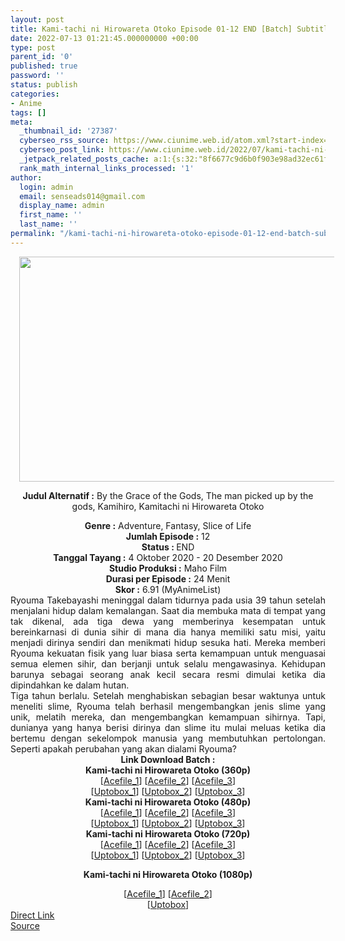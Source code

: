 ```yaml
---
layout: post
title: Kami-tachi ni Hirowareta Otoko Episode 01-12 END [Batch] Subtitle Indonesia
date: 2022-07-13 01:21:45.000000000 +00:00
type: post
parent_id: '0'
published: true
password: ''
status: publish
categories:
- Anime
tags: []
meta:
  _thumbnail_id: '27387'
  cyberseo_rss_source: https://www.ciunime.web.id/atom.xml?start-index=1
  cyberseo_post_link: https://www.ciunime.web.id/2022/07/kami-tachi-ni-hirowareta-otoko-episode.html
  _jetpack_related_posts_cache: a:1:{s:32:"8f6677c9d6b0f903e98ad32ec61f8deb";a:2:{s:7:"expires";i:1657723281;s:7:"payload";a:3:{i:0;a:1:{s:2:"id";i:26087;}i:1;a:1:{s:2:"id";i:26997;}i:2;a:1:{s:2:"id";i:26910;}}}}
  rank_math_internal_links_processed: '1'
author:
  login: admin
  email: senseads014@gmail.com
  display_name: admin
  first_name: ''
  last_name: ''
permalink: "/kami-tachi-ni-hirowareta-otoko-episode-01-12-end-batch-subtitle-indonesia/"
---
```

<div style="text-align: center;">
<div style="text-align: left;">
<div class="separator" style="clear: both; text-align: center;"></div>
</div>
<div class="separator" style="clear: both; text-align: center;"><a href="https://1.bp.blogspot.com/-vJoikwJ5Ozg/X3qWMU4iHYI/AAAAAAAAeU4/Wd0IwUrq9rg-GDcw9evDHNAtJpGNHwrywCLcBGAsYHQ/s1280/Kami-tachi%2Bni%2BHirowareta%2BOtoko.jpg" style="margin-left: 1em; margin-right: 1em;"><img border="0" data-original-height="720" data-original-width="1280" height="360" src="{{ site.baseurl }}/assets/2022/07/Kami-tachi%2Bni%2BHirowareta%2BOtoko.jpg" width="640" /></a></div>
<p><b>Judul</b><b><b> Alternatif</b> :</b> By the Grace of the Gods,&nbsp;The man picked up by the gods, Kamihiro, Kamitachi ni Hirowareta Otoko</div>
<div style="text-align: center;"><b><b>Genre :</b></b> Adventure, Fantasy,&nbsp;Slice of Life</div>
<div style="text-align: center;"><b>Jumlah Episode :</b> 12<br /><b>Status : </b>END<br /><b>Tanggal Tayang :</b> 4 Oktober 2020&nbsp;- 20 Desember 2020<br /><b>Studio Produksi :</b> Maho Film<br /><b>Durasi per Episode :</b> 24 Menit</div>
<div style="text-align: center;"><b>Skor :</b> 6.91 (MyAnimeList)</div>
<div style="text-align: center;"></div>
<div style="text-align: justify;">
<div>Ryouma Takebayashi meninggal dalam tidurnya pada usia 39 tahun setelah menjalani hidup dalam kemalangan. Saat dia membuka mata di tempat yang tak dikenal, ada tiga dewa yang memberinya kesempatan untuk bereinkarnasi di dunia sihir di mana dia hanya memiliki satu misi, yaitu menjadi dirinya sendiri dan menikmati hidup sesuka hati. Mereka memberi Ryouma kekuatan fisik yang luar biasa serta kemampuan untuk menguasai semua elemen sihir, dan berjanji untuk selalu mengawasinya. Kehidupan barunya sebagai seorang anak kecil secara resmi dimulai ketika dia dipindahkan ke dalam hutan.</div>
<div></div>
<div>Tiga tahun berlalu. Setelah menghabiskan sebagian besar waktunya untuk meneliti slime, Ryouma telah berhasil mengembangkan jenis slime yang unik, melatih mereka, dan mengembangkan kemampuan sihirnya. Tapi, dunianya yang hanya berisi dirinya dan slime itu mulai meluas ketika dia bertemu dengan sekelompok manusia yang membutuhkan pertolongan. Seperti apakah perubahan yang akan dialami Ryouma?</div>
</div>
<div style="text-align: justify;"></div>
<div style="text-align: justify;"></div>
<div style="text-align: center;">
<div><b>Link Download Batch :</b></div>
<div>
<div><b>Kami-tachi ni Hirowareta Otoko&nbsp;(360p)</b></div>
</div>
<div>[<a href="https://acefile.co/f/33836651/kusonime-bocah-dan-slime-360p-rar" target="_blank" rel="noopener">Acefile_1</a>] [<a href="https://acefile.co/f/70928480/wibudesu-pria-yang-dijemput-oleh-para-dewa-360p-rar" target="_blank" rel="noopener">Acefile_2</a>] [<a href="https://acefile.co/f/34031689/batchindo_kamihiro_360p-rar" target="_blank" rel="noopener">Acefile_3</a>]</div>
<div>[<a href="https://uptobox.com/jqpfxmaf1u7i" target="_blank" rel="noopener">Uptobox_1</a>] [<a href="https://uptobox.com/w3g44gcoqdie" target="_blank" rel="noopener">Uptobox_2</a>] [<a href="https://uptobox.com/y87mlq5y23ws" target="_blank" rel="noopener">Uptobox_3</a>]</div>
<div></div>
<div><b>Kami-tachi ni Hirowareta Otoko&nbsp;(480p)</b>
<div>[<a href="https://acefile.co/f/33836653/kusonime-bocah-dan-slime-480p-rar" target="_blank" rel="noopener">Acefile_1</a>] [<a href="https://acefile.co/f/70928483/wibudesu-pria-yang-dijemput-oleh-para-dewa-480p-rar" target="_blank" rel="noopener">Acefile_2</a>] [<a href="https://acefile.co/f/34031692/batchindo_kamihiro_480p-rar" target="_blank" rel="noopener">Acefile_3</a>]</div>
<div>[<a href="https://uptobox.com/mph2b7on1ltb" target="_blank" rel="noopener">Uptobox_1</a>] [<a href="https://uptobox.com/kf2oa7pjyizx" target="_blank" rel="noopener">Uptobox_2</a>] [<a href="https://uptobox.com/lip2whdegxue" target="_blank" rel="noopener">Uptobox_3</a>]</div>
</div>
<div></div>
<div><b>Kami-tachi ni Hirowareta Otoko&nbsp;(720p)</b>
<div>[<a href="https://acefile.co/f/33836658/kusonime-bocah-dan-slime-720p-rar" target="_blank" rel="noopener">Acefile_1</a>] [<a href="https://acefile.co/f/70928487/wibudesu-pria-yang-dijemput-oleh-para-dewa-720p-rar" target="_blank" rel="noopener">Acefile_2</a>] [<a href="https://acefile.co/f/34031693/batchindo_kamihiro_720p-rar" target="_blank" rel="noopener">Acefile_3</a>]</div>
<div>[<a href="https://uptobox.com/bkwny6bkpqep" target="_blank" rel="noopener">Uptobox_1</a>] [<a href="https://uptobox.com/wbqqjh5e9ull" target="_blank" rel="noopener">Uptobox_2</a>] [<a href="https://uptobox.com/4s5eulmbytcm" target="_blank" rel="noopener">Uptobox_3</a>]</div>
<p><b>Kami-tachi ni Hirowareta Otoko (1080p)</b>
<div>[<a href="https://acefile.co/f/33836659/kusonime-bocah-dan-slime-1080p-rar" target="_blank" rel="noopener">Acefile_1</a>] [<a href="https://acefile.co/f/70928493/wibudesu-pria-yang-dijemput-oleh-para-dewa-1080p-rar" target="_blank" rel="noopener">Acefile_2</a>]</div>
<div>[<a href="https://uptobox.com/jgq2vrvntfj2" target="_blank" rel="noopener">Uptobox</a>]</div>
</div>
</div>
<div style="text-align: center;"></div>
<link rel="stylesheet" href="https://cdnjs.cloudflare.com/ajax/libs/font-awesome/4.7.0/css/font-awesome.min.css" />
<div class="divbtn"> <a href="https://handymansurrender.com/fihup8buzv?key=94550f7ce39444073321dde3b8782f97" class="btn"><i class="fa fa-download"></i> Direct Link</a> <br /><a href="https://www.ciunime.web.id/2022/07/kami-tachi-ni-hirowareta-otoko-episode.html">Source</a> </div>

